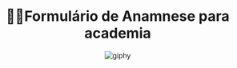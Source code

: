 <div align="center">
<h1>🏋️‍♀️Formulário de Anamnese para academia</h1>
 
  
![giphy](https://github.com/luanaxcardoso/Formulario-Anamnese/assets/112970416/1022b1f2-88a7-4b3c-bb5c-4a167d928e50)

